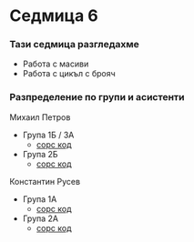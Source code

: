 # Седмица 6

### Тази седмица разгледахме
- Работа с масиви
- Работа с цикъл с брояч

### Разпределение по групи и асистенти

Михаил Петров
- Група 1Б / 3A
  - [сорс код](mp-1/source/)
- Група 2Б
  - [сорс код](mp-2/source/)

Константин Русев
- Група 1А
  - [сорс код](kr-1/source/)
- Група 2А
  - [сорс код](kr-2/source/)
